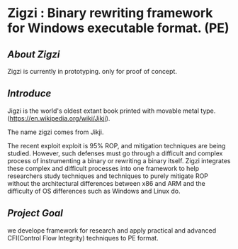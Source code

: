 
Zigzi : Binary rewriting framework for Windows executable format. (PE)
=======================================================================

## *About Zigzi*
Zigzi is currently in prototyping. only for proof of concept.

## *Introduce*
Jigzi is the world's oldest extant book printed with movable metal type. (https://en.wikipedia.org/wiki/Jikji).

The name zigzi comes from Jikji.

The recent exploit exploit is 95% ROP, and mitigation techniques are being studied. However, such defenses must go through a difficult and complex process of instrumenting a binary or rewriting a binary itself.
Zigzi integrates these complex and difficult processes into one framework to help researchers study techniques and techniques to purely mitigate ROP without the architectural differences between x86 and ARM and the difficulty of OS differences such as Windows and Linux do.

## *Project Goal*
we develope framework for research and apply practical and advanced CFI(Control Flow Integrity) techniques to PE format.


